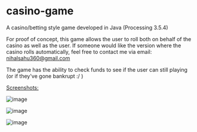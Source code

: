 # casino-game
A casino/betting style game developed in Java (Processing 3.5.4)

For proof of concept, this game allows the user to roll both on behalf of the casino as well as the user. 
If someone would like the version where the casino rolls automatically, feel free to contact me via email: nihalsahu360@gmail.com

The game has the ability to check funds to see if the user can still playing (or if they've gone bankrupt :/ ) 

<ins>Screenshots:</ins>

![image](https://user-images.githubusercontent.com/87585163/133198574-59984cf9-717b-4689-9e32-1a734bdd5b5e.png)

![image](https://user-images.githubusercontent.com/87585163/133198611-605bdd6b-06a1-4205-af0e-d3bfb21aa167.png)

![image](https://user-images.githubusercontent.com/87585163/133198636-d3dd775c-ed39-4075-b484-c51b3965d4fb.png)
